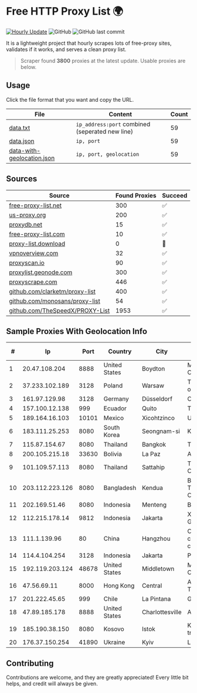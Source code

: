 
# Free HTTP Proxy List 🌍

[![Hourly Update](https://github.com/mertguvencli/http-proxy-list/actions/workflows/main.yml/badge.svg?branch=main)](https://github.com/mertguvencli/http-proxy-list/actions/workflows/main.yml)
![GitHub](https://img.shields.io/github/license/mertguvencli/http-proxy-list)
![GitHub last commit](https://img.shields.io/github/last-commit/mertguvencli/http-proxy-list)

It is a lightweight project that hourly scrapes lots of free-proxy sites, validates if it works, and serves a clean proxy list.


> Scraper found **3800** proxies at the latest update. Usable proxies are below.

## Usage

Click the file format that you want and copy the URL.


|File|Content|Count|
|----|-------|-----|
|[data.txt](https://raw.githubusercontent.com/mertguvencli/http-proxy-list/main/proxy-list/data.txt)|`ip_address:port` combined (seperated new line)|59|
|[data.json](https://raw.githubusercontent.com/mertguvencli/http-proxy-list/main/proxy-list/data.json)|`ip, port`|59|
|[data-with-geolocation.json](https://raw.githubusercontent.com/mertguvencli/http-proxy-list/main/proxy-list/data-with-geolocation.json)|`ip, port, geolocation`|59|

## Sources

|Source|Found Proxies|Succeed|
|------|-------------|-------|
|[free-proxy-list.net](https://free-proxy-list.net)|300|✅|
|[us-proxy.org](https://www.us-proxy.org)|200|✅|
|[proxydb.net](http://proxydb.net)|15|✅|
|[free-proxy-list.com](https://free-proxy-list.com/?page=&port=&type%5B%5D=http&type%5B%5D=https&up_time=0&search=Search)|10|✅|
|[proxy-list.download](https://www.proxy-list.download/HTTP)|0|🚫|
|[vpnoverview.com](https://vpnoverview.com/privacy/anonymous-browsing/free-proxy-servers)|32|✅|
|[proxyscan.io](https://www.proxyscan.io)|90|✅|
|[proxylist.geonode.com](https://proxylist.geonode.com/api/proxy-list?limit=300&page=1&sort_by=lastChecked&sort_type=desc&protocols=http,https)|300|✅|
|[proxyscrape.com](https://api.proxyscrape.com/v2/?request=displayproxies&protocol=http&timeout=10000&country=all&ssl=all&anonymity=all)|446|✅|
|[github.com/clarketm/proxy-list](https://raw.githubusercontent.com/clarketm/proxy-list/master/proxy-list-raw.txt)|400|✅|
|[github.com/monosans/proxy-list](https://raw.githubusercontent.com/monosans/proxy-list/main/proxies/http.txt)|54|✅|
|[github.com/TheSpeedX/PROXY-List](https://raw.githubusercontent.com/TheSpeedX/PROXY-List/master/http.txt)|1953|✅|


## Sample Proxies With Geolocation Info

|#|Ip|Port|Country|City|Internet Service Provider|
|-|--|----|-------|----|-------------------------|
|1|20.47.108.204|8888|United States|Boydton|Microsoft Corporation|
|2|37.233.102.189|3128|Poland|Warsaw|Techstorage sp. z o.o.|
|3|161.97.129.98|3128|Germany|Düsseldorf|Contabo GmbH|
|4|157.100.12.138|999|Ecuador|Quito|Telconet S.A|
|5|189.164.16.103|10101|Mexico|Xicohtzinco|Uninet S.A. de C.V|
|6|183.111.25.253|8080|South Korea|Seongnam-si|Korea Telecom|
|7|115.87.154.67|8080|Thailand|Bangkok|TRUEBB|
|8|200.105.215.18|33630|Bolivia|La Paz|AXS Bolivia S. A.|
|9|101.109.57.113|8080|Thailand|Sattahip|TOT Public Company Limited|
|10|203.112.223.126|8080|Bangladesh|Kendua|Bangladesh Telecommunications Company Ltd.|
|11|202.169.51.46|8080|Indonesia|Menteng|Biznet - PSN-NAP|
|12|112.215.178.14|9812|Indonesia|Jakarta|XL-AXIATA Tbk GSM|
|13|111.1.139.96|80|China|Hangzhou|China Mobile communications corporation|
|14|114.4.104.254|3128|Indonesia|Jakarta|PT. INDOSAT Tbk|
|15|192.119.203.124|48678|United States|Middletown|Mediacom Communications|
|16|47.56.69.11|8000|Hong Kong|Central|Alibaba (US) Technology Co., Ltd.|
|17|201.222.45.65|999|Chile|La Pintana|GRUPO ULLOA SpA|
|18|47.89.185.178|8888|United States|Charlottesville|Alibaba.com LLC|
|19|185.190.38.150|8080|Kosovo|Istok|Kadri Haxhiaj trading as "B.I."|
|20|176.37.150.254|41890|Ukraine|Kyiv|Lanet Network|



## Contributing

Contributions are welcome, and they are greatly appreciated! Every
little bit helps, and credit will always be given.

